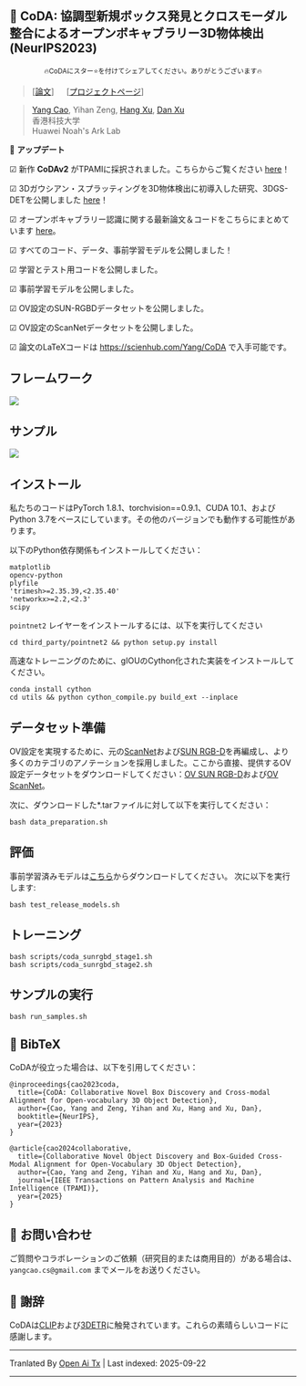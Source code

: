 
## :book: CoDA: 協調型新規ボックス発見とクロスモーダル整合によるオープンボキャブラリー3D物体検出 (NeurIPS2023)
<p align="center">
  <small> 🔥CoDAにスター⭐を付けてシェアしてください。ありがとうございます🔥 </small>
</p>

> [[論文](https://arxiv.org/abs/2310.02960)] &emsp; [[プロジェクトページ](https://yangcaoai.github.io/publications/CoDA.html)] <br>
<!-- > [Yang Cao](https://yangcaoai.github.io/), Yihan Zeng, [Hang Xu](https://xuhangcn.github.io/), [Dan Xu](https://www.danxurgb.net) <br> -->
<!-- > 香港科技大学、Huawei Noah's Ark Lab -->
> [Yang Cao](https://yangcaoai.github.io/), Yihan Zeng, [Hang Xu](https://xuhangcn.github.io/), [Dan Xu](https://www.danxurgb.net) <br>
> 香港科技大学<br>
> Huawei Noah's Ark Lab

:triangular_flag_on_post: **アップデート**  

&#9745; 新作 **CoDAv2** がTPAMIに採択されました。こちらからご覧ください [here](https://arxiv.org/pdf/2406.00830v2)！

&#9745; 3Dガウシアン・スプラッティングを3D物体検出に初導入した研究、3DGS-DETを公開しました [here](https://arxiv.org/pdf/2410.01647)！

&#9745; オープンボキャブラリー認識に関する最新論文＆コードをこちらにまとめています [here](https://github.com/yangcaoai/Awesome-Open-Vocabulary-Perception)。

&#9745; すべてのコード、データ、事前学習モデルを公開しました！

&#9745; 学習とテスト用コードを公開しました。

&#9745; 事前学習モデルを公開しました。

&#9745; OV設定のSUN-RGBDデータセットを公開しました。  

&#9745; OV設定のScanNetデータセットを公開しました。

&#9745; 論文のLaTeXコードは https://scienhub.com/Yang/CoDA で入手可能です。

## フレームワーク  
<img src="https://raw.githubusercontent.com/yangcaoai/CoDA_NeurIPS2023/main/assets/ov3d_det.png">

## サンプル  
<img src="https://raw.githubusercontent.com/yangcaoai/CoDA_NeurIPS2023/main/assets/CoDA_sup_fig0_v3_cropped_compressed_v2.jpg">

## インストール
私たちのコードはPyTorch 1.8.1、torchvision==0.9.1、CUDA 10.1、およびPython 3.7をベースにしています。その他のバージョンでも動作する可能性があります。

以下のPython依存関係もインストールしてください：

```
matplotlib
opencv-python
plyfile
'trimesh>=2.35.39,<2.35.40'
'networkx>=2.2,<2.3'
scipy
```

`pointnet2` レイヤーをインストールするには、以下を実行してください

```
cd third_party/pointnet2 && python setup.py install
```

高速なトレーニングのために、gIOUのCython化された実装をインストールしてください。
```
conda install cython
cd utils && python cython_compile.py build_ext --inplace
```

## データセット準備

OV設定を実現するために、元の[ScanNet](https://github.com/facebookresearch/votenet/tree/main/scannet)および[SUN RGB-D](https://github.com/facebookresearch/votenet/tree/main/sunrgbd)を再編成し、より多くのカテゴリのアノテーションを採用しました。ここから直接、提供するOV設定データセットをダウンロードしてください：[OV SUN RGB-D](https://huggingface.co/datasets/YangCaoCS/Open-Vocabulary-SUN-RGBD)および[OV ScanNet](https://hkustconnect-my.sharepoint.com/:f:/g/personal/ycaobd_connect_ust_hk/EsqoPe7-VFxOlY0a-v1-vPwBSiEHoGRTgK5cLIhnjyXiEQ?e=jY7nKT)。

次に、ダウンロードした*.tarファイルに対して以下を実行してください：
```
bash data_preparation.sh
```

## 評価
事前学習済みモデルは[こちら](https://drive.google.com/file/d/1fTKX1ML5u8jJ249GwAYqdCZGs941907H/view?usp=drive_link)からダウンロードしてください。
次に以下を実行します:
```
bash test_release_models.sh
```

## トレーニング
```
bash scripts/coda_sunrgbd_stage1.sh
bash scripts/coda_sunrgbd_stage2.sh
```
## サンプルの実行
```
bash run_samples.sh
```

## :scroll: BibTeX
CoDAが役立った場合は、以下を引用してください：
```
@inproceedings{cao2023coda,
  title={CoDA: Collaborative Novel Box Discovery and Cross-modal Alignment for Open-vocabulary 3D Object Detection},
  author={Cao, Yang and Zeng, Yihan and Xu, Hang and Xu, Dan},
  booktitle={NeurIPS},
  year={2023}
}

@article{cao2024collaborative,
  title={Collaborative Novel Object Discovery and Box-Guided Cross-Modal Alignment for Open-Vocabulary 3D Object Detection},
  author={Cao, Yang and Zeng, Yihan and Xu, Hang and Xu, Dan},
  journal={IEEE Transactions on Pattern Analysis and Machine Intelligence (TPAMI)},
  year={2025}
}
```

## :e-mail: お問い合わせ

ご質問やコラボレーションのご依頼（研究目的または商用目的）がある場合は、`yangcao.cs@gmail.com` までメールをお送りください。

## :scroll: 謝辞
CoDAは[CLIP](https://github.com/openai/CLIP)および[3DETR](https://github.com/facebookresearch/3detr)に触発されています。これらの素晴らしいコードに感謝します。


---

Tranlated By [Open Ai Tx](https://github.com/OpenAiTx/OpenAiTx) | Last indexed: 2025-09-22

---